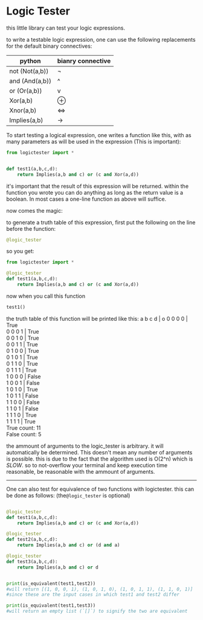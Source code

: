 
# Logic Tester

this little library can test your logic expressions.

to write a testable logic expression, one can use the following replacements for the default binary connectives:

| python | bianry connective | 
| --- | --- |
| not	(Not(a,b))	| 		¬				|
| and	(And(a,b))	| 		^				|
| or 	(Or(a,b))	| 		v 				|
| Xor(a,b)			| 		⊕ 				|
| Xnor(a,b)			| 		⇔				|
| Implies(a,b)		| 		->				|

To start testing a logical expression, one writes a function like this, with as many parameters as will be used in the expression (This is important):

```python
from logictester import *


def test1(a,b,c,d):
	return Implies(a,b and c) or (c and Xor(a,d))

```

it's important that the result of this expression will be returned. within the function you wrote you can do anything as long as the return value is a boolean. In most cases a one-line function as above will suffice.

now comes the magic:

to generate a truth table of this expression, first put the following on the line before the function:
```python
@logic_tester
```

so you get:
 
```python
from logictester import *

@logic_tester
def test1(a,b,c,d):
	return Implies(a,b and c) or (c and Xor(a,d))

```

now when you call this function 
```python
test1()
```

the truth table of this function will be printed like this:
a b c d | o
0 0 0 0 | True  
0 0 0 1 | True  
0 0 1 0 | True  
0 0 1 1 | True  
0 1 0 0 | True  
0 1 0 1 | True  
0 1 1 0 | True  
0 1 1 1 | True  
1 0 0 0 | False  
1 0 0 1 | False  
1 0 1 0 | True  
1 0 1 1 | False  
1 1 0 0 | False  
1 1 0 1 | False  
1 1 1 0 | True  
1 1 1 1 | True  
True count:  11  
False count:  5  

the ammount of arguments to the logic_tester is arbitrary. it will automatically be determined. This doesn't mean any number of arguments is possible. this is due to the fact that the algorithm used is O(2^n) which is *SLOW*. so to not-overflow your terminal and keep execution time reasonable, be reasonable with the ammount of arguments.

---

One can also test for equivalence of two functions with logictester. this can be done as follows: (the`@logic_tester` is optional)

```python

@logic_tester
def test1(a,b,c,d):
	return Implies(a,b and c) or (c and Xor(a,d))

@logic_tester
def test2(a,b,c,d):
	return Implies(a,b and c) or (d and a)

@logic_tester
def test3(a,b,c,d):
	return Implies(a,b and c) or d


print(is_equivalent(test1,test2)) 	
#will return [(1, 0, 0, 1), (1, 0, 1, 0), (1, 0, 1, 1), (1, 1, 0, 1)] 
#since these are the input cases in which test1 and test2 differ

print(is_equivalent(test1,test3))
#will return an empty list (`[]`) to signify the two are equivalent
```


